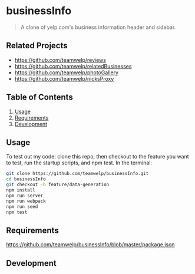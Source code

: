 # businessInfo

> A clone of yelp.com's business information header and sidebar.

## Related Projects

  - https://github.com/teamwelp/reviews
  - https://github.com/teamwelp/relatedBusinesses
  - https://github.com/teamwelp/photoGallery
  - https://github.com/teamwelp/nicksProxy

## Table of Contents

1. [Usage](#Usage)
1. [Requirements](#requirements)
1. [Development](#development)

## Usage

To test out my code: clone this repo, then checkout to the feature you want to test, run the startup scripts, and npm test. In the terminal:

```sh
git clone https://github.com/teamwelp/businessInfo.git
cd businessInfo
git checkout -b feature/data-generation
npm install
npm run server
npm run webpack
npm run seed
npm test
```

## Requirements

https://github.com/teamwelp/businessInfo/blob/master/package.json

## Development


